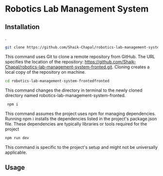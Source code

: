 # Robotics Lab Management System



## Installation

.

```bash
git clone https://github.com/Shaik-Chapal/robotics-lab-management-system-fronted.git
```
This command uses Git to clone a remote repository from GitHub. The URL specifies the location of the repository: https://github.com/Shaik-Chapal/robotics-lab-management-system-fronted.git. Cloning creates a local copy of the repository on machine. 

```bash
cd robotics-lab-management-system-frontedfronted
```
This command changes the directory in terminal to the newly cloned directory named robotics-lab-management-system-fronted.

```bash
 npm i
```
This command assumes the project uses npm for managing dependencies. Running npm i installs the dependencies listed in the project's package.json file. These dependencies are typically libraries or tools required for the project 


```bash
npm run dev
```
This command is specific to the project's setup and might not be universally applicable.

## Usage
